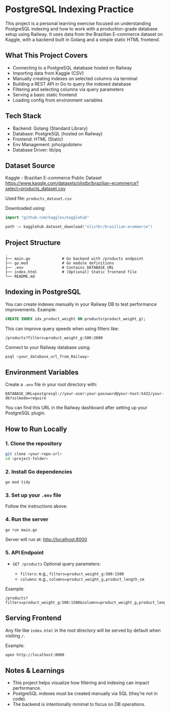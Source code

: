 
# PostgreSQL Indexing Practice 

This project is a personal learning exercise focused on understanding PostgreSQL indexing and how to work with a production-grade database setup using Railway. It uses data from the Brazilian E-commerce dataset on Kaggle, with a backend built in Golang and a simple static HTML frontend.

## What This Project Covers

- Connecting to a PostgreSQL database hosted on Railway
- Importing data from Kaggle (CSV)
- Manually creating indexes on selected columns via terminal
- Building a REST API in Go to query the indexed database
- Filtering and selecting columns via query parameters
- Serving a basic static frontend
- Loading config from environment variables

## Tech Stack

- Backend: Golang (Standard Library)
- Database: PostgreSQL (hosted on Railway)
- Frontend: HTML (Static)
- Env Management: joho/godotenv
- Database Driver: lib/pq

## Dataset Source

Kaggle - Brazilian E-commerce Public Dataset  
https://www.kaggle.com/datasets/olistbr/brazilian-ecommerce?select=products_dataset.csv

Used file: `products_dataset.csv`

Downloaded using:

```go
import "github.com/kaggles/kagglehub"

path := kagglehub.dataset_download("olistbr/brazilian-ecommerce")
````

## Project Structure

```
.
├── main.go              # Go backend with /products endpoint
├── go.mod               # Go module definitions
├── .env                 # Contains DATABASE_URL
├── index.html           # (Optional) Static frontend file
└── README.md
```

## Indexing in PostgreSQL

You can create indexes manually in your Railway DB to test performance improvements. Example:

```sql
CREATE INDEX idx_product_weight ON products(product_weight_g);
```

This can improve query speeds when using filters like:

```
/products?filters=product_weight_g:500:2000
```

Connect to your Railway database using:

```bash
psql <your_database_url_from_Railway>
```

## Environment Variables

Create a `.env` file in your root directory with:

```env
DATABASE_URL=postgresql://your-user:your-password@your-host:5432/your-db?sslmode=require
```

You can find this URL in the Railway dashboard after setting up your PostgreSQL plugin.

## How to Run Locally

### 1. Clone the repository

```bash
git clone <your-repo-url>
cd <project-folder>
```

### 2. Install Go dependencies

```bash
go mod tidy
```

### 3. Set up your `.env` file

Follow the instructions above.

### 4. Run the server

```bash
go run main.go
```

Server will run at: [http://localhost:8000](http://localhost:8000)

### 5. API Endpoint

* `GET /products`
  Optional query parameters:

  * `filters`: e.g., `filters=product_weight_g:500:1500`
  * `columns`: e.g., `columns=product_weight_g,product_length_cm`

Example:

```
/products?filters=product_weight_g:500:1500&columns=product_weight_g,product_length_cm
```

## Serving Frontend

Any file like `index.html` in the root directory will be served by default when visiting `/`.

Example:

```bash
open http://localhost:8000
```

## Notes & Learnings

* This project helps visualize how filtering and indexing can impact performance.
* PostgreSQL indexes must be created manually via SQL (they’re not in code).
* The backend is intentionally minimal to focus on DB operations.

